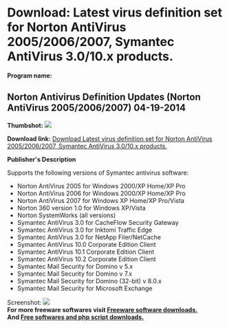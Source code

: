 # Download: Latest virus definition set for Norton AntiVirus 2005/2006/2007, Symantec AntiVirus 3.0/10.x products.

**Program name:**

## Norton Antivirus Definition Updates (Norton AntiVirus 2005/2006/2007) 04-19-2014

  
**Thumbshot:** ![](http://www.freewarefiles.com/screenshot/nopic.gif)   
  
**Download link:** [Download Latest virus definition set for Norton AntiVirus 2005/2006/2007, Symantec AntiVirus 3.0/10.x products.](http://freesoftwares.boysofts.com/Norton-Antivirus-Definition-Updates-Norton-AntiVirus-2005-2006-2007_program_525.html)  
  


**Publisher's Description**  
  


Supports the following versions of Symantec antivirus software: 

  * Norton AntiVirus 2005 for Windows 2000/XP Home/XP Pro 
  * Norton AntiVirus 2006 for Windows 2000/XP Home/XP Pro 
  * Norton AntiVirus 2007 for Windows XP Home/XP Pro/Vista 
  * Norton 360 version 1.0 for Windows XP/Vista 
  * Norton SystemWorks (all versions) 
  * Symantec AntiVirus 3.0 for CacheFlow Security Gateway 
  * Symantec AntiVirus 3.0 for Inktomi Traffic Edge 
  * Symantec AntiVirus 3.0 for NetApp Filer/NetCache 
  * Symantec AntiVirus 10.0 Corporate Edition Client 
  * Symantec AntiVirus 10.1 Corporate Edition Client 
  * Symantec AntiVirus 10.2 Corporate Edition Client 
  * Symantec Mail Security for Domino v 5.x 
  * Symantec Mail Security for Domino v 7.x 
  * Symantec Mail Security for Domino (32-bit) v 8.0.x 
  * Symantec Mail Security for Microsoft Exchange 

  
  
Screenshot: ![](http://www.freewarefiles.com/screenshot/nopic.gif)   
**For more freeware softwares visit [Freeware software downloads.](http://freesoftwares.boysofts.com/)**   
**And [Free softwares and php script downloads.](http://www.boysofts.com/)**
